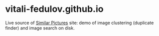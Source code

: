 # vitali-fedulov.github.io
Live source of [Similar Pictures](https://vitali-fedulov.github.io/similar.pictures) site: demo of image clustering (duplicate finder) and image search on disk.
